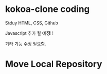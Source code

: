 # kokoa-clone coding

Stduy HTML, CSS, Github

Javascript 추가 될 예정!!

기타 기능 수정 필요함.

# Move Local Repository

